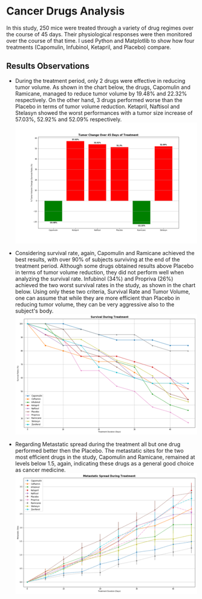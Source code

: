 # Cancer Drugs Analysis
In this study, 250 mice were treated through a variety of drug regimes over the course of 45 days. Their physiological responses were then monitored over the course of that time. 
I used Python and Matplotlib to show how four treatments (Capomulin, Infubinol, Ketapril, and Placebo) compare.

## Results Observations
*   During the treatment period, only 2 drugs were effective in reducing tumor volume. As shown in the chart below, the drugs, Capomulin and Ramicane, managed to reduce tumor volume by 19.48% and 22.32% respectively. On the other hand, 3 drugs performed worse than the Placebo in terms of tumor volume reduction. Ketapril, Naftisol and Stelasyn showed the worst performances with a tumor size increase of 57.03%, 52.92% and 52.09% respectively.
 ![04_changes.png](/Pymaceuticals/Images/04_changes.png)
  
*   Considering survival rate, again, Capomulin and Ramicane achieved the best results, with over 90% of subjects surviving at the end of the treatment period. Although some drugs obtained results above Placebo in terms of tumor volume reduction, they did not perform well when analyzing the survival rate. Infubinol (34%) and Propriva (26%) achieved the two worst survival rates in the study, as shown in the chart below. Using only these two criteria, Survival Rate and Tumor Volume, one can assume that while they are more efficient than Placebo in reducing tumor volume, they can be very aggressive also to the subject's body.
![03_survival_rates.png](/Pymaceuticals/Images/03_survival_rates.png)

*   Regarding Metastatic spread during the treatment all but one drug performed better then the Placebo. The metastatic sites for the two most efficient drugs in the study, Capomulin and Ramicane, remained at levels below 1.5, again, indicating these drugs as a general good choice as cancer medicine.
![02_spread.png](/Pymaceuticals/Images/02_spread.png)

